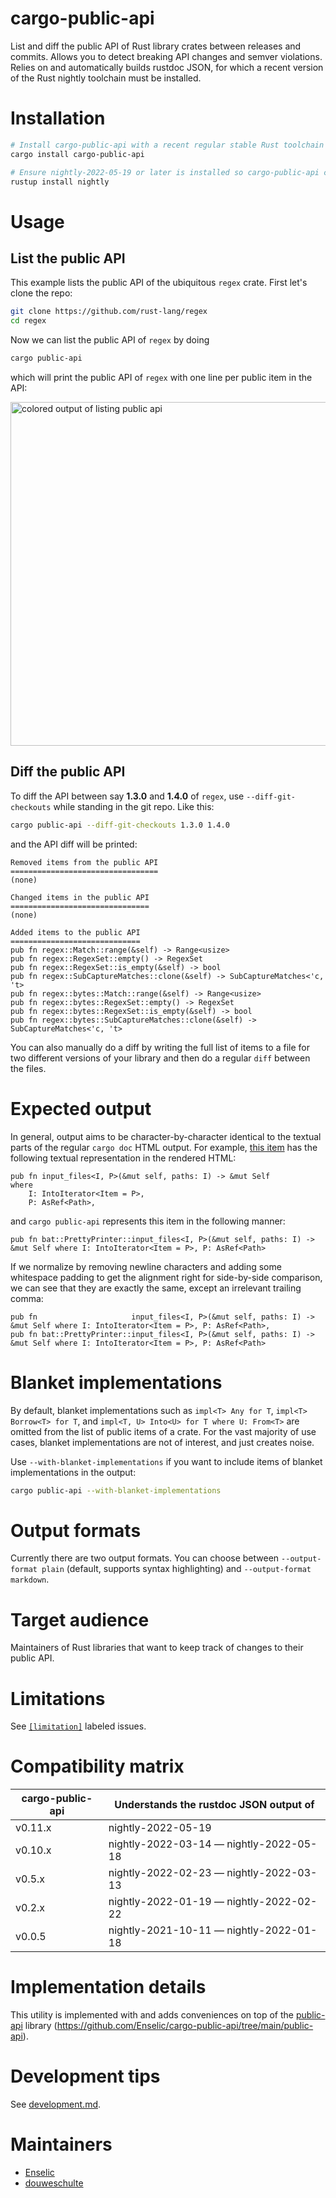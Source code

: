 # cargo-public-api

List and diff the public API of Rust library crates between releases and commits. Allows you to detect breaking API changes and semver violations. Relies on and automatically builds rustdoc JSON, for which a recent version of the Rust nightly toolchain must be installed.

# Installation

```bash
# Install cargo-public-api with a recent regular stable Rust toolchain
cargo install cargo-public-api

# Ensure nightly-2022-05-19 or later is installed so cargo-public-api can build rustdoc JSON for you
rustup install nightly
```

# Usage

## List the public API

This example lists the public API of the ubiquitous `regex` crate. First let's clone the repo:

```bash
git clone https://github.com/rust-lang/regex
cd regex
```

Now we can list the public API of `regex` by doing

```bash
cargo public-api
```

which will print the public API of `regex` with one line per public item in the API:

<img src="doc/img/list-public-api.jpg" width="550" alt="colored output of listing public api">

## Diff the public API

To diff the API between say **1.3.0** and **1.4.0** of `regex`, use `--diff-git-checkouts` while standing in the git repo. Like this:

```bash
cargo public-api --diff-git-checkouts 1.3.0 1.4.0
```

and the API diff will be printed:

```
Removed items from the public API
=================================
(none)

Changed items in the public API
===============================
(none)

Added items to the public API
=============================
pub fn regex::Match::range(&self) -> Range<usize>
pub fn regex::RegexSet::empty() -> RegexSet
pub fn regex::RegexSet::is_empty(&self) -> bool
pub fn regex::SubCaptureMatches::clone(&self) -> SubCaptureMatches<'c, 't>
pub fn regex::bytes::Match::range(&self) -> Range<usize>
pub fn regex::bytes::RegexSet::empty() -> RegexSet
pub fn regex::bytes::RegexSet::is_empty(&self) -> bool
pub fn regex::bytes::SubCaptureMatches::clone(&self) -> SubCaptureMatches<'c, 't>
```

You can also manually do a diff by writing the full list of items to a file for two different versions of your library and then do a regular `diff` between the files.

# Expected output

In general, output aims to be character-by-character identical to the textual parts of the regular `cargo doc` HTML output. For example, [this item](https://docs.rs/bat/0.20.0/bat/struct.PrettyPrinter.html#method.input_files) has the following textual representation in the rendered HTML:

```
pub fn input_files<I, P>(&mut self, paths: I) -> &mut Self
where
    I: IntoIterator<Item = P>,
    P: AsRef<Path>,
```

and `cargo public-api` represents this item in the following manner:

```
pub fn bat::PrettyPrinter::input_files<I, P>(&mut self, paths: I) -> &mut Self where I: IntoIterator<Item = P>, P: AsRef<Path>
```

If we normalize by removing newline characters and adding some whitespace padding to get the alignment right for side-by-side comparison, we can see that they are exactly the same, except an irrelevant trailing comma:

```
pub fn                     input_files<I, P>(&mut self, paths: I) -> &mut Self where I: IntoIterator<Item = P>, P: AsRef<Path>,
pub fn bat::PrettyPrinter::input_files<I, P>(&mut self, paths: I) -> &mut Self where I: IntoIterator<Item = P>, P: AsRef<Path>
```

# Blanket implementations

By default, blanket implementations such as `impl<T> Any for T`, `impl<T> Borrow<T> for T`, and `impl<T, U> Into<U> for T where U: From<T>` are omitted from the list of public items of a crate. For the vast majority of use cases, blanket implementations are not of interest, and just creates noise.

Use `--with-blanket-implementations` if you want to include items of blanket implementations in the output:
```bash
cargo public-api --with-blanket-implementations
```

# Output formats

Currently there are two output formats. You can choose between `--output-format plain` (default, supports syntax highlighting) and `--output-format markdown`.

# Target audience

Maintainers of Rust libraries that want to keep track of changes to their public API.

# Limitations

See [`[limitation]`](https://github.com/Enselic/cargo-public-api/labels/limitation)
labeled issues.

# Compatibility matrix

| cargo-public-api | Understands the rustdoc JSON output of  |
| ---------------- | --------------------------------------- |
| v0.11.x          | nightly-2022-05-19                      |
| v0.10.x          | nightly-2022-03-14 — nightly-2022-05-18 |
| v0.5.x           | nightly-2022-02-23 — nightly-2022-03-13 |
| v0.2.x           | nightly-2022-01-19 — nightly-2022-02-22 |
| v0.0.5           | nightly-2021-10-11 — nightly-2022-01-18 |

# Implementation details

This utility is implemented with and adds conveniences on top of the [public-api](https://crates.io/crates/public-api) library (https://github.com/Enselic/cargo-public-api/tree/main/public-api).

# Development tips

See [development.md](./doc/development.md).

# Maintainers

- [Enselic](https://github.com/Enselic)
- [douweschulte](https://github.com/douweschulte)

